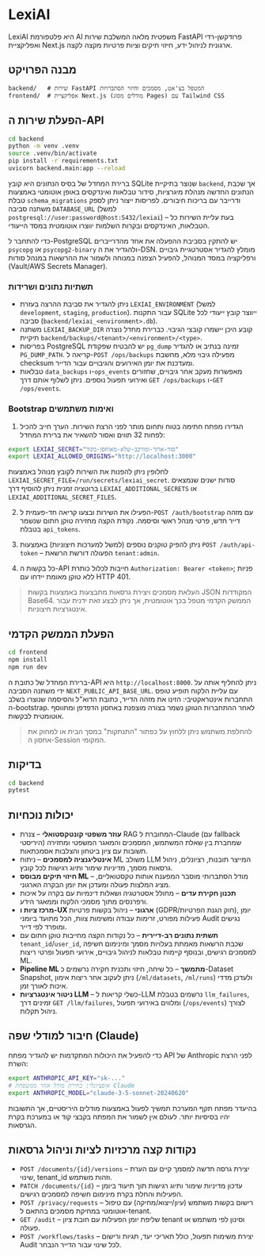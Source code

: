 # LexiAI

LexiAI היא פלטפורמת AI משפטית מלאה המשלבת שירות FastAPI פרודקשן-רדי ואפליקציית Next.js ארגונית לניהול ידע, חיזוי תיקים וציות פרטיות מקצה לקצה.

## מבנה הפרויקט

```
backend/   # שירות FastAPI המטפל בצ'אט, מסמכים וחיזוי הסתברויות
frontend/  # אפליקציית Next.js (מודלים מסוג Pages) עם Tailwind CSS
```

## הפעלת שירות ה-API

```bash
cd backend
python -m venv .venv
source .venv/bin/activate
pip install -r requirements.txt
uvicorn backend.main:app --reload
```

ברירת המחדל של בסיס הנתונים היא קובץ SQLite שנוצר בתיקיית `backend`, אך שכבת הנתונים החדשה מנהלת מיגרציות, סידור טבלאות ואינדקסים באופן אוטומטי באמצעות טבלת `schema_migrations` ודרייבר עם בריכות חיבורים. לפריסות ייצור ניתן לספק משתנה סביבה `DATABASE_URL` (למשל `postgresql://user:password@host:5432/lexiai`) – בעת עליית השירות כל הטבלאות, האינדקסים ובקרות השלמות יווצרו אוטומטית במסד הייעודי.

כדי להתחבר ל-PostgreSQL יש להתקין בסביבת ההפעלה את אחד מהדרייברים `psycopg` או `psycopg2-binary` ולהגדיר את ה-DSN. מומלץ להגדיר אסטרטגיית גיבויים ורפליקציה במסד המנוהל, להפעיל הצפנה במנוחה ולשמור את ההרשאות במנהל סודות (Vault/AWS Secrets Manager).

### תשתיות נתונים ושרידות

- ניתן להגדיר את סביבת ההרצה בעזרת `LEXIAI_ENVIRONMENT` (למשל `development`, `staging`, `production`). עבור התקנות SQLite ייווצר קובץ ייעודי לכל סביבה (`backend/lexiai_<environment>.db`).
- משתנה `LEXIAI_BACKUP_DIR` קובע היכן יישמרו קובצי הגיבוי. כברירת מחדל נוצרה תיקיית `backend/backups/<tenant>/<environment>/<type>`.
- בפריסות PostgreSQL יש להבטיח שפקודת `pg_dump` זמינה בנתיב או להגדיר `PG_DUMP_PATH`. קריאה ל-`POST /ops/backups` מפעילה גיבוי מלא, מחשבת checksum ומעדכנת את יומן האירועים והגיבויים עבור הדייר.
- טבלאות `data_backups` ו-`ops_events` מאפשרות מעקב אחר גיבויים, שחזורים ואירועי תפעול נוספים. ניתן לשלוף אותם דרך `GET /ops/backups` ו-`GET /ops/events`.

### Bootstrap ואימות משתמשים

1. הגדירו מפתח חתימה בטוח ותחום מותר לפני הרצת השירות. הערך חייב להכיל לפחות 32 תווים ואסור להשאיר את ברירת המחדל:

```bash
export LEXIAI_SECRET="סוד-ארוך-ומורכב-שלא-מאוחסן-בקוד"
export LEXIAI_ALLOWED_ORIGINS="http://localhost:3000"
```

   לחלופין ניתן להפנות את השירות לקובץ מנוהל באמצעות `LEXIAI_SECRET_FILE=/run/secrets/lexiai_secret`. סודות ישנים שנמצאים ברוטציה זמנית ניתן להוסיף דרך `LEXIAI_ADDITIONAL_SECRETS` או `LEXIAI_ADDITIONAL_SECRET_FILES`.

2. הפעילו את השירות ובצעו קריאה חד-פעמית ל-`POST /auth/bootstrap` עם מזהה דייר חדש, פרטי מנהל ראשי וסיסמה. נקודת הקצה מחזירה טוקן חתום שנשמר בטבלת `api_tokens`.

3. ניתן להפיק טוקנים נוספים (למשל למערכות חיצוניות) באמצעות `POST /auth/api-token` – הפעולה דורשת הרשאת `tenant:admin`.

4. כל בקשות ה-API חייבות לכלול כותרת `Authorization: Bearer <token>`; פניות ללא טוקן מאומת יידחו עם HTTP 401.

> העלאת מסמכים ויצירת גרסאות מתבצעות באמצעות בקשות JSON המקודדות Base64. הממשק הקדמי מטפל בכך אוטומטית, אך ניתן לבצע זאת ידנית עבור אינטגרציות חיצוניות.

## הפעלת הממשק הקדמי

```bash
cd frontend
npm install
npm run dev
```

ברירת המחדל של כתובת ה-API היא `http://localhost:8000`. ניתן להחליף אותה על ידי משתנה הסביבה `NEXT_PUBLIC_API_BASE_URL`. עם עליית הלקוח תופיע טופס התחברות אינטראקטיבי: הזינו את מזהה הדייר, כתובת הדוא"ל והסיסמה שנוצרו בשלב ה-bootstrap. לאחר ההתחברות הטוקן נשמר בצורה מוצפנת באחסון הדפדפן ומתווסף אוטומטית לבקשות.

> להחלפת משתמש ניתן ללחוץ על כפתור "התנתקות" במסך הבית או למחוק את אחסון ה-Session המקומי.

## בדיקות

```bash
cd backend
pytest
```

## יכולות נוכחיות

- **עוזר משפטי קונטקסטואלי** – צנרת RAG המחוברת ל-Claude (עם fallback היריסטי) שמחברת בין שאלת המשתמש, המסמכים והמאגר המשפטי ומחזירה תשובות עם ציון ביטחון והצלבות אסמכתאות.
- **אינטליגנציה למסמכים** – ניתוח ML משולב LLM המייצר תובנות, רציונלים, ניהול גרסאות מסמך, מדיניות שימור ותיוג רגישות לכל קובץ.
- **חיזוי תיקים מבוסס ML** – מודל הסתברותי מוסבר המפענח אותות טקסטואליים, מציג המלצות פעולה ומעדכן את יומן הבקרה הארגוני.
- **תכנון חקירת עדים** – מחולל אסטרטגיה ושאלות דינמיות עם בקרה על איכות ורפרנסים מתוך מסמכי הלקוח וממאגר הידע.
- **מרכז ציות ו-UX ארגוני** – ניהול בקשות פרטיות (GDPR/חוק הגנת הפרטיות), יומן פעילות מפורט, זרימות עבודה ומשימות צוות, הכל מתועד ביומני Audit נגישים ומופרד לפי דייר.
- **תשתית נתונים רב-דיירית** – כל נקודות הקצה מחייבות טוקן חתום עם `tenant_id`/`user_id`, שכבת הרשאות מאמתת בעלויות מסמך ומינימום חשיפה למסמכים רגישים, ובנוסף קיימות טבלאות לניהול גיבויים, אירועי תפעול ופרטי ריצות ML.
- **Pipeline ML מתמשך** – כל שיחה, חיזוי ותכנית חקירה נרשמים כ-Dataset Snapshot, ניתן לעקוב אחר ריצות אימון (`/ml/datasets`, `/ml/runs`) ולעדכן מדדי איכות לאורך זמן.
- **ניטור אינטגרציות LLM** – כשלי קריאות ל-LLM נרשמים בטבלת `llm_failures`, זמינים דרך `GET /llm/failures`, ומלווים באירועי תפעול (`/ops/events`) לצורך ניהול תקלות.

## חיבור למודלי שפה (Claude)

כדי להפעיל את היכולות המתקדמות יש להגדיר מפתח API של Anthropic לפני הרצת השרת:

```bash
export ANTHROPIC_API_KEY="sk-..."
# אופציונלי: בחירת מודל אחר ממשפחת Claude
export ANTHROPIC_MODEL="claude-3-5-sonnet-20240620"
```

בהיעדר מפתח תקף המערכת תמשיך לפעול באמצעות מודלים היריסטיים, אך התשובות יהיו בסיסיות יותר. לעולם אין לשמור את המפתח בקבצי קוד או במערכת בקרת הגרסאות.

## נקודות קצה מרכזיות לציות וניהול גרסאות

- `POST /documents/{id}/versions` – יצירת גרסה חדשה למסמך קיים עם הערת שינוי, tenant_id וזהות משתמש.
- `PATCH /documents/{id}` – עדכון מדיניות שימור ותיוג רגישות תוך תיעוד ביומן הפעילות והחלת בקרת מינימום חשיפה למסמכים רגישים.
- `POST /privacy/requests` – רישום בקשות משתמש (עיון/ייצוא/מחיקה) עם טיפול אוטומטי במחיקת מסמכים בהתאם ל-tenant.
- `GET /audit` – שליפת יומן הפעילות עם חובת ציון tenant וסינון לפי משתמש או פעולה.
- `POST /workflows/tasks` – יצירת משימות תפעול, כולל תאריכי יעד, תגיות ורישום Audit לכל שינוי עבור הדייר הנבחר.
